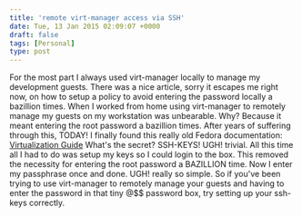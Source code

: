 ```yaml
---
title: 'remote virt-manager access via SSH'
date: Tue, 13 Jan 2015 02:09:07 +0000
draft: false
tags: [Personal]
type: post
---
```


For the most part I always used virt-manager locally to manage my development guests. There was a nice article, sorry it escapes me right now, on how to setup a policy to avoid entering the password locally a bazillion times. When I worked from home using virt-manager to remotely manage my guests on my workstation was unbearable. Why? Because it meant entering the root password a bazillion times. After years of suffering through this, TODAY! I finally found this really old Fedora documentation: [Virtualization Guide](http://docs.fedoraproject.org/en-US/Fedora/13/html/Virtualization_Guide/chap-Virtualization-Remote_management_of_virtualized_guests.html) What's the secret? SSH-KEYS! UGH! trivial. All this time all I had to do was setup my keys so I could login to the box. This removed the necessity for entering the root password a BAZILLION time. Now I enter my passphrase once and done. UGH! really so simple. So if you've been trying to use virt-manager to remotely manage your guests and having to enter the password in that tiny @$$ password box, try setting up your ssh-keys correctly.